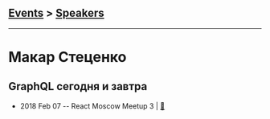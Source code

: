 ## [Events](../README.md) > [Speakers](../speakers.md)
---

# Макар Стеценко

## GraphQL сегодня и завтра
- 2018 Feb 07 -- React Moscow Meetup 3  | [:notebook:](https://yadi.sk/i/pntYfW6F3SDRsR)  
